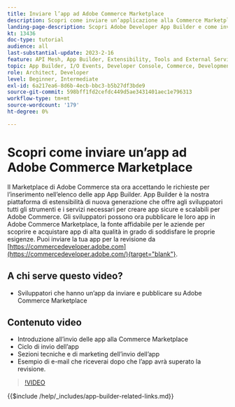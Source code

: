 ```yaml
---
title: Inviare l’app ad Adobe Commerce Marketplace
description: Scopri come inviare un’applicazione alla Commerce Marketplace.
landing-page-description: Scopri Adobe Developer App Builder e come inviare un’app a Commerce Marketplace.
kt: 13436
doc-type: tutorial
audience: all
last-substantial-update: 2023-2-16
feature: API Mesh, App Builder, Extensibility, Tools and External Services
topic: App Builder, I/O Events, Developer Console, Commerce, Development, Integrations
role: Architect, Developer
level: Beginner, Intermediate
exl-id: 6a217ea6-8d6b-4ecb-bbc3-b5b27df3bde9
source-git-commit: 598bff1fd2cefdc449d5ae3431401aec1e796313
workflow-type: tm+mt
source-wordcount: '179'
ht-degree: 0%

---
```


# Scopri come inviare un’app ad Adobe Commerce Marketplace

Il Marketplace di Adobe Commerce sta ora accettando le richieste per l’inserimento nell’elenco delle app App Builder. App Builder è la nostra piattaforma di estensibilità di nuova generazione che offre agli sviluppatori tutti gli strumenti e i servizi necessari per creare app sicure e scalabili per Adobe Commerce. Gli sviluppatori possono ora pubblicare le loro app in Adobe Commerce Marketplace, la fonte affidabile per le aziende per scoprire e acquistare app di alta qualità in grado di soddisfare le proprie esigenze. Puoi inviare la tua app per la revisione da [https://commercedeveloper.adobe.com](https://commercedeveloper.adobe.com/){target="blank"}.

## A chi serve questo video?

* Sviluppatori che hanno un’app da inviare e pubblicare su Adobe Commerce Marketplace

## Contenuto video

* Introduzione all’invio delle app alla Commerce Marketplace
* Ciclo di invio dell’app
* Sezioni tecniche e di marketing dell’invio dell’app
* Esempio di e-mail che riceverai dopo che l’app avrà superato la revisione.

>[!VIDEO](https://video.tv.adobe.com/v/3447352?captions=ita)

{{$include /help/_includes/app-builder-related-links.md}}
